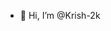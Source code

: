 - 👋 Hi, I’m @Krish-2k


<!---
Krish-2k/Krish-2k is a ✨ special ✨ repository because its `README.md` (this file) appears on your GitHub profile.
You can click the Preview link to take a look at your changes.
--->
